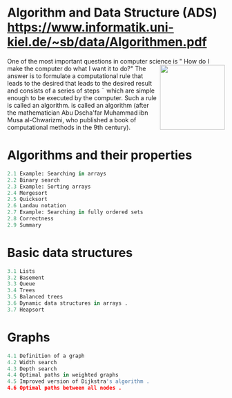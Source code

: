 

# Algorithm and Data Structure (ADS) https://www.informatik.uni-kiel.de/~sb/data/Algorithmen.pdf
One of the most important questions in computer science is "<img  align="right" width ="150" height ="150" src = "https://cloud.githubusercontent.com/assets/532272/21507867/3376e9fe-cc4a-11e6-9350-7ec4f680da36.gif" >
How do I make the computer do what I want it to do?" The answer is to formulate a computational rule that leads to the desired
that leads to the desired result and consists of a series of steps ¨
which are simple enough to be executed by the computer. Such a rule is called an algorithm.
is called an algorithm (after the mathematician Abu Dscha'far
Muhammad ibn Musa al-Chwarizmi, who published a book of computational methods in the 9th century).


# Algorithms and their properties
 ```python 
2.1 Example: Searching in arrays 
2.2 Binary search
2.3 Example: Sorting arrays
2.4 Mergesort 
2.5 Quicksort
2.6 Landau notation 
2.7 Example: Searching in fully ordered sets
2.8 Correctness 
2.9 Summary
  ```
  
#  Basic data structures 
 ```python 
3.1 Lists
3.2 Basement
3.3 Queue
3.4 Trees 
3.5 Balanced trees 
3.6 Dynamic data structures in arrays .
3.7 Heapsort
   ```
# Graphs
 ```python 
4.1 Definition of a graph
4.2 Width search
4.3 Depth search
4.4 Optimal paths in weighted graphs
4.5 Improved version of Dijkstra's algorithm .
4.6 Optimal paths between all nodes .
   ```


